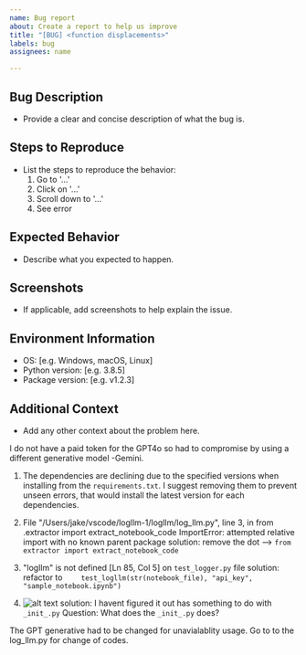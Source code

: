 ```yaml
---
name: Bug report
about: Create a report to help us improve
title: "[BUG] <function displacements>"
labels: bug
assignees: name

---
```


## Bug Description
- Provide a clear and concise description of what the bug is.


## Steps to Reproduce
- List the steps to reproduce the behavior:
  1. Go to '...'
  2. Click on '...'
  3. Scroll down to '...'
  4. See error

## Expected Behavior
- Describe what you expected to happen.

## Screenshots
- If applicable, add screenshots to help explain the issue.

## Environment Information
- OS: [e.g. Windows, macOS, Linux]
- Python version: [e.g. 3.8.5]
- Package version: [e.g. v1.2.3]

## Additional Context
- Add any other context about the problem here.

I do not have a paid token for the GPT4o so had to compromise by using a different generative model -Gemini.

1) The dependencies are declining due to the specified versions when installing from the `requirements.txt`. I suggest removing them to prevent unseen errors, that would install the latest version for each dependencies.

2) File "/Users/jake/vscode/logllm-1/logllm/log_llm.py", line 3, in <module>
    from .extractor import extract_notebook_code
ImportError: attempted relative import with no known parent package
solution: remove the dot --> `from extractor import extract_notebook_code`

3) "logllm" is not defined [Ln 85, Col 5] on `test_logger.py` file 
solution: refactor to `    test_logllm(str(notebook_file), "api_key", "sample_notebook.ipynb")` 

4) ![alt text](<Screenshot 2024-08-24 at 11.35.33 PM.png>) 
solution: I havent figured it out has something to do with `_init_.py` Question: What does the `_init_.py` does?

The GPT generative had to be changed for unavialablity usage.
Go to to the log_llm.py for change of codes.
